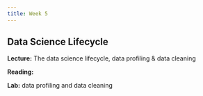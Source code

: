 ```yaml
---
title: Week 5
---
```


## Data Science Lifecycle

**Lecture:** The data science lifecycle, data profiling & data cleaning

<!-- * DS-UA 202: [lifecycle slides](../../../assets/8_Lifecycle_202_2023.pdf) -->
<!-- *  DS-GA 1017: [lifecycle slides](../../../assets/5_6_Lifecycle_1017.pdf) -->

**Reading:** <!-- [Responsibility in the Data Science Lifecycle](../../../assets/lifecycle_reader_2023.pdf) -->

**Lab:** data profiling and data cleaning

<!-- * DS-UA 202: [Colab Notebook - March 3rd](https://drive.google.com/file/d/1Jt5o2espI8WmjOe78ntvtiBAzdJCNBiM/view?usp=sharing) -->
<!-- * DS-GA 1017: [Colab Notebook](https://drive.google.com/file/d/1Jt5o2espI8WmjOe78ntvtiBAzdJCNBiM/view?usp=sharing) -->

